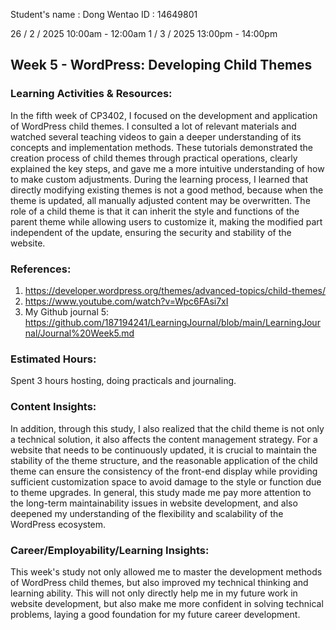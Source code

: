 Student's name	: Dong Wentao
ID			: 14649801

26 / 2 / 2025 10:00am - 12:00am
1 / 3 / 2025 13:00pm - 14:00pm


## Week 5 -  WordPress: Developing Child Themes


### Learning Activities & Resources:
In the fifth week of CP3402, I focused on the development and application of WordPress child themes. I consulted a lot of relevant materials and watched several teaching videos to gain a deeper understanding of its concepts and implementation methods. These tutorials demonstrated the creation process of child themes through practical operations, clearly explained the key steps, and gave me a more intuitive understanding of how to make custom adjustments.
During the learning process, I learned that directly modifying existing themes is not a good method, because when the theme is updated, all manually adjusted content may be overwritten. The role of a child theme is that it can inherit the style and functions of the parent theme while allowing users to customize it, making the modified part independent of the update, ensuring the security and stability of the website.

### References:
1. https://developer.wordpress.org/themes/advanced-topics/child-themes/
2. https://www.youtube.com/watch?v=Wpc6FAsi7xI
3. My Github journal 5: https://github.com/187194241/LearningJournal/blob/main/LearningJournal/Journal%20Week5.md

### Estimated Hours:
Spent 3 hours hosting, doing practicals and journaling.

### Content Insights:
In addition, through this study, I also realized that the child theme is not only a technical solution, it also affects the content management strategy. For a website that needs to be continuously updated, it is crucial to maintain the stability of the theme structure, and the reasonable application of the child theme can ensure the consistency of the front-end display while providing sufficient customization space to avoid damage to the style or function due to theme upgrades.
In general, this study made me pay more attention to the long-term maintainability issues in website development, and also deepened my understanding of the flexibility and scalability of the WordPress ecosystem.

### Career/Employability/Learning Insights:
This week's study not only allowed me to master the development methods of WordPress child themes, but also improved my technical thinking and learning ability. This will not only directly help me in my future work in website development, but also make me more confident in solving technical problems, laying a good foundation for my future career development.